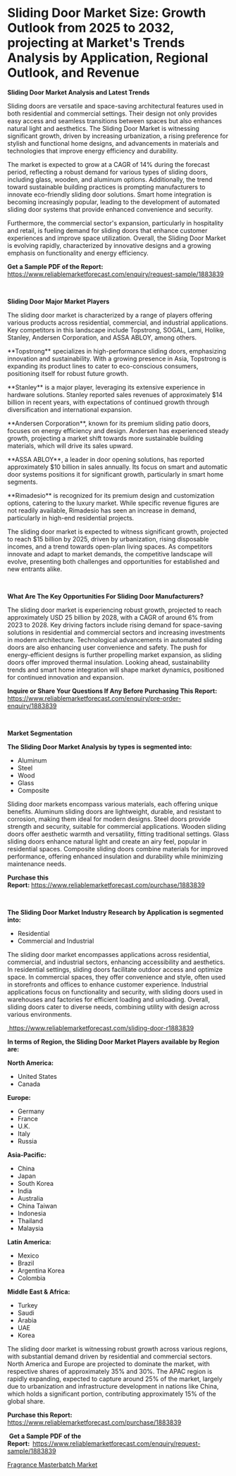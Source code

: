 <p><h1>Sliding Door Market Size: Growth Outlook from 2025 to 2032, projecting at Market's Trends Analysis by Application, Regional Outlook, and Revenue</h1></p><p><strong>Sliding Door Market Analysis and Latest Trends</strong></p>
<p><p>Sliding doors are versatile and space-saving architectural features used in both residential and commercial settings. Their design not only provides easy access and seamless transitions between spaces but also enhances natural light and aesthetics. The Sliding Door Market is witnessing significant growth, driven by increasing urbanization, a rising preference for stylish and functional home designs, and advancements in materials and technologies that improve energy efficiency and durability.</p><p>The market is expected to grow at a CAGR of 14% during the forecast period, reflecting a robust demand for various types of sliding doors, including glass, wooden, and aluminum options. Additionally, the trend toward sustainable building practices is prompting manufacturers to innovate eco-friendly sliding door solutions. Smart home integration is becoming increasingly popular, leading to the development of automated sliding door systems that provide enhanced convenience and security. </p><p>Furthermore, the commercial sector's expansion, particularly in hospitality and retail, is fueling demand for sliding doors that enhance customer experiences and improve space utilization. Overall, the Sliding Door Market is evolving rapidly, characterized by innovative designs and a growing emphasis on functionality and energy efficiency.</p></p>
<p><strong>Get a Sample PDF of the Report:&nbsp;</strong> <a href="https://www.reliablemarketforecast.com/enquiry/request-sample/1883839?utm_campaign=3307&utm_medium=2&utm_source=Github&utm_content=ia&utm_term=02042025&utm_id=sliding-door">https://www.reliablemarketforecast.com/enquiry/request-sample/1883839</a></p>
<p>&nbsp;</p>
<p><strong>Sliding Door Major Market Players</strong></p>
<p><p>The sliding door market is characterized by a range of players offering various products across residential, commercial, and industrial applications. Key competitors in this landscape include Topstrong, SOGAL, Lami, Holike, Stanley, Andersen Corporation, and ASSA ABLOY, among others.</p><p>**Topstrong** specializes in high-performance sliding doors, emphasizing innovation and sustainability. With a growing presence in Asia, Topstrong is expanding its product lines to cater to eco-conscious consumers, positioning itself for robust future growth.</p><p>**Stanley** is a major player, leveraging its extensive experience in hardware solutions. Stanley reported sales revenues of approximately $14 billion in recent years, with expectations of continued growth through diversification and international expansion.</p><p>**Andersen Corporation**, known for its premium sliding patio doors, focuses on energy efficiency and design. Andersen has experienced steady growth, projecting a market shift towards more sustainable building materials, which will drive its sales upward.</p><p>**ASSA ABLOY**, a leader in door opening solutions, has reported approximately $10 billion in sales annually. Its focus on smart and automatic door systems positions it for significant growth, particularly in smart home segments.</p><p>**Rimadesio** is recognized for its premium design and customization options, catering to the luxury market. While specific revenue figures are not readily available, Rimadesio has seen an increase in demand, particularly in high-end residential projects.</p><p>The sliding door market is expected to witness significant growth, projected to reach $15 billion by 2025, driven by urbanization, rising disposable incomes, and a trend towards open-plan living spaces. As competitors innovate and adapt to market demands, the competitive landscape will evolve, presenting both challenges and opportunities for established and new entrants alike.</p></p>
<p>&nbsp;</p>
<p><strong>What Are The Key Opportunities For Sliding Door Manufacturers?</strong></p>
<p><p>The sliding door market is experiencing robust growth, projected to reach approximately USD 25 billion by 2028, with a CAGR of around 6% from 2023 to 2028. Key driving factors include rising demand for space-saving solutions in residential and commercial sectors and increasing investments in modern architecture. Technological advancements in automated sliding doors are also enhancing user convenience and safety. The push for energy-efficient designs is further propelling market expansion, as sliding doors offer improved thermal insulation. Looking ahead, sustainability trends and smart home integration will shape market dynamics, positioned for continued innovation and expansion.</p></p>
<p><strong>Inquire or Share Your Questions If Any Before Purchasing This Report:</strong> <a href="https://www.reliablemarketforecast.com/enquiry/pre-order-enquiry/1883839?utm_campaign=3307&utm_medium=2&utm_source=Github&utm_content=ia&utm_term=02042025&utm_id=sliding-door">https://www.reliablemarketforecast.com/enquiry/pre-order-enquiry/1883839</a></p>
<p>&nbsp;</p>
<p><strong>Market Segmentation</strong></p>
<p><strong>The Sliding Door Market Analysis by types is segmented into:</strong></p>
<p><ul><li>Aluminum</li><li>Steel</li><li>Wood</li><li>Glass</li><li>Composite</li></ul></p>
<p><p>Sliding door markets encompass various materials, each offering unique benefits. Aluminum sliding doors are lightweight, durable, and resistant to corrosion, making them ideal for modern designs. Steel doors provide strength and security, suitable for commercial applications. Wooden sliding doors offer aesthetic warmth and versatility, fitting traditional settings. Glass sliding doors enhance natural light and create an airy feel, popular in residential spaces. Composite sliding doors combine materials for improved performance, offering enhanced insulation and durability while minimizing maintenance needs.</p></p>
<p><strong>Purchase this Report:&nbsp;</strong><a href="https://www.reliablemarketforecast.com/purchase/1883839?utm_campaign=3307&utm_medium=2&utm_source=Github&utm_content=ia&utm_term=02042025&utm_id=sliding-door">https://www.reliablemarketforecast.com/purchase/1883839</a></p>
<p>&nbsp;</p>
<p><strong>The Sliding Door Market Industry Research by Application is segmented into:</strong></p>
<p><ul><li>Residential</li><li>Commercial and Industrial</li></ul></p>
<p><p>The sliding door market encompasses applications across residential, commercial, and industrial sectors, enhancing accessibility and aesthetics. In residential settings, sliding doors facilitate outdoor access and optimize space. In commercial spaces, they offer convenience and style, often used in storefronts and offices to enhance customer experience. Industrial applications focus on functionality and security, with sliding doors used in warehouses and factories for efficient loading and unloading. Overall, sliding doors cater to diverse needs, combining utility with design across various environments.</p></p>
<p><a href="https://www.reliablemarketforecast.com/sliding-door-r1883839?utm_campaign=3307&utm_medium=2&utm_source=Github&utm_content=ia&utm_term=02042025&utm_id=sliding-door">&nbsp;https://www.reliablemarketforecast.com/sliding-door-r1883839</a></p>
<p><strong>In terms of Region, the Sliding Door Market Players available by Region are:</strong></p>
<p>
    <p> <strong> North America: </strong>
        <ul>
            <li>United States</li>
            <li>Canada</li>
        </ul>
        </p> 
    <p> <strong> Europe: </strong>
        <ul>
            <li>Germany</li>
            <li>France</li>
            <li>U.K.</li>
            <li>Italy</li>
            <li>Russia</li>
        </ul>
        </p> 
    <p> <strong> Asia-Pacific: </strong>
        <ul>
            <li>China</li>
            <li>Japan</li>
            <li>South Korea</li>
            <li>India</li>
            <li>Australia</li>
            <li>China Taiwan</li>
            <li>Indonesia</li>
            <li>Thailand</li>
            <li>Malaysia</li>
        </ul>
        </p> 
    <p> <strong> Latin America: </strong>
        <ul>
            <li>Mexico</li>
            <li>Brazil</li>
            <li>Argentina Korea</li>
            <li>Colombia</li>
        </ul>
        </p> 
    <p> <strong> Middle East & Africa: </strong>
        <ul>
            <li>Turkey</li>
            <li>Saudi</li>
            <li>Arabia</li>
            <li>UAE</li>
            <li>Korea</li>
        </ul>
    </p>
    </p>
<p><p>The sliding door market is witnessing robust growth across various regions, with substantial demand driven by residential and commercial sectors. North America and Europe are projected to dominate the market, with respective shares of approximately 35% and 30%. The APAC region is rapidly expanding, expected to capture around 25% of the market, largely due to urbanization and infrastructure development in nations like China, which holds a significant portion, contributing approximately 15% of the global share.</p></p>
<p><strong>Purchase this Report: </strong><a href="https://www.reliablemarketforecast.com/purchase/1883839?utm_campaign=3307&utm_medium=2&utm_source=Github&utm_content=ia&utm_term=02042025&utm_id=sliding-door">https://www.reliablemarketforecast.com/purchase/1883839</a></p>
<p>&nbsp;<strong>Get a Sample PDF of the Report:&nbsp;&nbsp;</strong><a href="https://www.reliablemarketforecast.com/enquiry/request-sample/1883839?utm_campaign=3307&utm_medium=2&utm_source=Github&utm_content=ia&utm_term=02042025&utm_id=sliding-door">https://www.reliablemarketforecast.com/enquiry/request-sample/1883839</a></p>
<p><strong></strong></p>
<p><p><a href="https://github.com/herakterroem/Market-Research-Report-List-1/blob/main/fragrance-masterbatch-market.md?utm_campaign=3307&utm_medium=2&utm_source=Github&utm_content=ia&utm_term=02042025&utm_id=sliding-door">Fragrance Masterbatch Market</a></p></p>